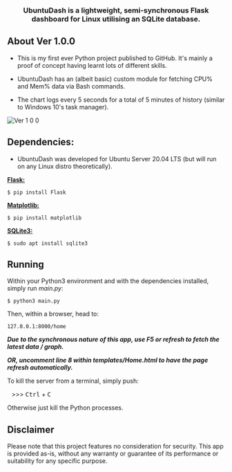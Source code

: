 <div align="center">
	<h3>UbuntuDash is a lightweight, semi-synchronous Flask dashboard for Linux utilising an SQLite database.</h3>
</div>

## About Ver 1.0.0
- This is my first ever Python project published to GitHub. It's mainly a proof of concept having learnt lots of different skills.

- UbuntuDash has an (albeit basic) custom module for fetching CPU% and Mem% data via Bash commands.

- The chart logs every 5 seconds for a total of 5 minutes of history (similar to Windows 10's task manager).


![Ver 1 0 0](https://github.com/flonel/UbuntuDash/assets/135614626/af7aeeeb-ea22-42a9-a45a-f36233c4469a)

## Dependencies:

- UbuntuDash was developed for Ubuntu Server 20.04 LTS (but will run on any Linux distro theoretically).

[**Flask:**](https://flask.palletsprojects.com/en/3.0.x/)

```
$ pip install Flask
```

[**Matplotlib:**](https://matplotlib.org/stable/index.html)

```
$ pip install matplotlib
```

[**SQLite3:**](https://docs.python.org/3/library/sqlite3.html)

```
$ sudo apt install sqlite3
```

## Running
Within your Python3 environment and with the dependencies installed, simply run _main.py_:

```
$ python3 main.py
```

Then, within a browser, head to: 

`127.0.0.1:8000/home`

_**Due to the synchronous nature of this app, use F5 or refresh to fetch the latest data / graph.**_

_**OR, uncomment line 8 within templates/Home.html to have the page refresh automatically.**_


To kill the server from a terminal, simply push: 

⠀>>> <kbd>Ctrl</kbd> + <kbd>C</kbd>

Otherwise just kill the Python processes.

## Disclaimer
Please note that this project features no consideration for security. This app is provided as-is, without any warranty or guarantee of its performance or suitability for any specific purpose.

